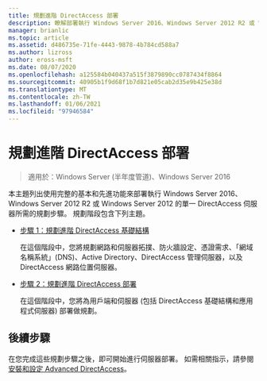 ```yaml
---
title: 規劃進階 DirectAccess 部署
description: 瞭解部署執行 Windows Server 2016、Windows Server 2012 R2 或 Windows Server 2012 的單一 DirectAccess 伺服器所需的規劃步驟，其中包含完整範圍的基本和先進功能。
manager: brianlic
ms.topic: article
ms.assetid: d486735e-71fe-4443-9878-4b784cd588a7
ms.author: lizross
author: eross-msft
ms.date: 08/07/2020
ms.openlocfilehash: a125584b040437a515f3879890cc0787434f8864
ms.sourcegitcommit: 40905b1f9d68f1b7d821e05cab2d35e9b425e38d
ms.translationtype: MT
ms.contentlocale: zh-TW
ms.lasthandoff: 01/06/2021
ms.locfileid: "97946584"
---
```

# <a name="plan-an-advanced-directaccess-deployment"></a>規劃進階 DirectAccess 部署

>適用於：Windows Server (半年度管道)、Windows Server 2016

本主題列出使用完整的基本和先進功能來部署執行 Windows Server 2016、Windows Server 2012 R2 或 Windows Server 2012 的單一 DirectAccess 伺服器所需的規劃步驟。 規劃階段包含下列主題。

-   [步驟 1：規劃進階 DirectAccess 基礎結構](da-adv-plan-s1-infrastructure.md)

    在這個階段中，您將規劃網路和伺服器拓撲、防火牆設定、憑證需求、「網域名稱系統」(DNS)、Active Directory、DirectAccess 管理伺服器，以及 DirectAccess 網路位置伺服器。

-   [步驟 2：規劃進階 DirectAccess 部署](da-adv-plan-s2-deployments.md)

    在這個階段中，您將為用戶端和伺服器 (包括 DirectAccess 基礎結構和應用程式伺服器) 部署做規劃。

## <a name="next-step"></a>後續步驟
在您完成這些規劃步驟之後，即可開始進行伺服器部署。 如需相關指示，請參閱 [安裝和設定 Advanced DirectAccess](Install-and-Configure-Advanced-DirectAccess.md)。



